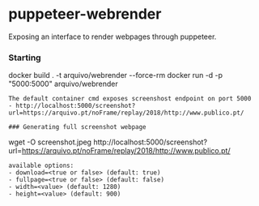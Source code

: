 # puppeteer-webrender

Exposing an interface to render webpages through puppeteer.

### Starting

docker build . -t arquivo/webrender --force-rm
docker run -d -p "5000:5000" arquivo/webrender
```
The default container cmd exposes screenshost endpoint on port 5000
- http://localhost:5000/screenshot?url=https://arquivo.pt/noFrame/replay/2018/http://www.publico.pt/

### Generating full screenshot webpage
```
wget -O screenshot.jpeg http://localhost:5000/screenshot?url=https://arquivo.pt/noFrame/replay/2018/http://www.publico.pt/
```
available options:
- download=<true or false> (default: true)
- fullpage=<true or false> (default: false)
- width=<value> (default: 1280)
- height=<value> (default: 900)
